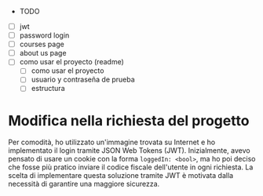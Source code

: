 - TODO

- [ ] jwt
- [ ] password login
- [ ] courses page
- [ ] about us page
- [ ] como usar el proyecto (readme)
    - [ ] como usar el proyecto
    - [ ] usuario y contraseña de prueba
    - [ ] estructura

# Modifica nella richiesta del progetto

Per comodità, ho utilizzato un'immagine trovata su Internet e ho implementato il
login tramite JSON Web Tokens (JWT). Inizialmente, avevo pensato di usare un
cookie con la forma `loggedIn: <bool>`, ma ho poi deciso che fosse più pratico
inviare il codice fiscale dell'utente in ogni richiesta. La scelta di
implementare questa soluzione tramite JWT è motivata dalla necessità di
garantire una maggiore sicurezza.
